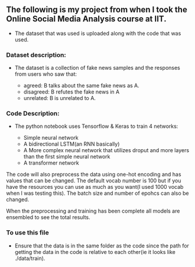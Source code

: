 ## The following is my project from when I took the Online Social Media Analysis course at IIT.

* The dataset that was used is uploaded along with the code that was used. 

### Dataset description:

- The dataset is a collection of fake news samples and the responses from users who saw that:

    - agreed: B talks about the same fake news as A.
    - disagreed: B refutes the fake news in A
    - unrelated: B is unrelated to A.

### Code Description:

- The python notebook uses Tensorflow & Keras to train 4 networks:
  
  - Simple neural network
  - A bidirectional LSTM(an RNN basically)
  - A More complex neural network that utilizes droput and more layers than the first simple neural network
  - A transformer network
 
 The code will also preprocess the data using one-hot encoding and has values that can be changed. The default vocab number is 100 but if you have the resources you can use as much as you want(I used 1000 vocab when I was testing this). The batch size and number of epohcs can also be changed. 
 
 When the preprocessing and training has been complete all models are ensembled to see the total results.

### To use this file

- Ensure that the data is in the same folder as the code since the path for getting the data in the code is relative to each other(ie it looks like ./data/train).
